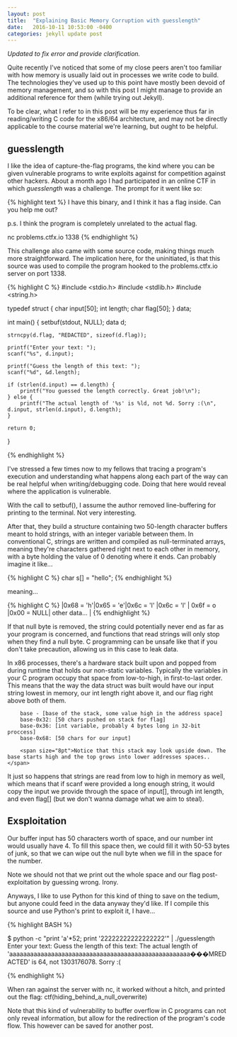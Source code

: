 ```yaml
---
layout: post
title:  "Explaining Basic Memory Corruption with guesslength"
date:   2016-10-11 10:53:00 -0400
categories: jekyll update post
---
```


<i>Updated to fix error and provide clarification.</i>

<p>Quite recently I've noticed that some of my close peers aren't too familiar with how memory is usually laid out in processes we write code to build. The technologies they've used up to this point have mostly been devoid of memory management, and so with this post I might manage to provide an additional reference for them (while trying out Jekyll).</p>

<p>To be clear, what I refer to in this post will be my experience thus far in reading/writing C code for the <span title="the architecture most of our non-ARM machines run on">x86/64 architecture</span>, and may not be directly applicable to the course material we're learning, but ought to be helpful.</p>

<h2>guesslength</h2>

<p>I like the idea of capture-the-flag programs, the kind where you can be given vulnerable programs to write exploits against for competition against other hackers. About a month ago I had participated in an online CTF in which <i>guesslength</i> was a challenge. The prompt for it went like so:</p>

{% highlight text %}
I have this binary, and I think it has a flag inside. Can you help me out?

p.s. I think the program is completely unrelated to the actual flag.

nc problems.ctfx.io 1338
{% endhighlight %}

This challenge also came with some source code, making things much more straightforward. The implication here, for the uninitiated, is that this source was used to compile the program hooked to the problems.ctfx.io server on port 1338.

{% highlight C %}
#include <stdio.h>
#include <stdlib.h>
#include <string.h>

typedef struct {
	char input[50];
	int length;
	char flag[50];
} data;

int main()
{
	setbuf(stdout, NULL);
	data d;

	strncpy(d.flag, "REDACTED", sizeof(d.flag));
	
	printf("Enter your text: ");
	scanf("%s", d.input);
	
	printf("Guess the length of this text: ");
	scanf("%d", &d.length);
	
	if (strlen(d.input) == d.length) {
		printf("You guessed the length correctly. Great job!\n");
	} else {
		printf("The actual length of '%s' is %ld, not %d. Sorry :(\n", d.input, strlen(d.input), d.length);
	}
	
	return 0;
}

{% endhighlight %} 

I've stressed a few times now to my fellows that tracing a program's execution and understanding what happens along each part of the way can be real helpful when writing/debugging code. Doing that here would reveal where the application is vulnerable.

With the call to setbuf(), I assume the author removed line-buffering for printing to the terminal. Not very interesting. 

After that, they build a structure containing two 50-length character buffers meant to hold strings, with an integer variable between them. In conventional C, strings are written and compiled as null-terminated arrays, meaning they're characters gathered right next to each other in memory, with a byte holding the value of 0 denoting where it ends. Can probably imagine it like...

{% highlight C %}
char s[] = "hello";
{% endhighlight %}

meaning...

{% highlight C %}
 |0x68 = 'h'|0x65 = 'e'|0x6c = 'l' |0x6c = 'l' | 0x6f = o |0x00 = NULL| other data... |
{% endhighlight %}

If that null byte is removed, the string could potentially never end as far as your program is concerned, and functions that read strings will only stop when they find a null byte. C programming can be unsafe like that if you don't take precaution, allowing us in this case to leak data.

In x86 processes, there's a hardware stack built upon and popped from during runtime that holds our non-static variables. Typically the variables in your C program occupy that space from low-to-high, in first-to-last order. This means that the way the data struct was built would have our input string lowest in memory, our int length right above it, and our flag right above both of them. 

		base - [base of the stack, some value high in the address space]
		base-0x32: [50 chars pushed on stack for flag]
		base-0x36: [int variable, probably 4 bytes long in 32-bit proccess]
		base-0x68: [50 chars for our input]
		
		<span size="8pt">Notice that this stack may look upside down. The base starts high and the top grows into lower addresses spaces..</span> 
		
It just so happens that strings are read from low to high in memory as well, which means that if scanf were provided a long enough string, it would copy the input we provide through the space of input[], through int length, and even flag[] (but we don't wanna damage what we aim to steal). 

<h2>Exsploitation</h2>

Our buffer input has 50 characters worth of space, and our number int would usually have 4. To fill this space then, we could fill it with 50-53 bytes of junk, so that we can wipe out the null byte when we fill in the space for the number.

Note we should not that we print out the whole space and our flag post-exploitation by guessing wrong. Irony. 

Anyways, I like to use Python for this kind of thing to save on the tedium, but anyone could feed in the data anyway they'd like. If I compile this source and use Python's print to exploit it, I have...

{% highlight BASH %}

$ python -c "print 'a'*52; print '22222222222222222'" | ./guesslength
Enter your text: Guess the length of this text: The actual length of 'aaaaaaaaaaaaaaaaaaaaaaaaaaaaaaaaaaaaaaaaaaaaaaaaaaaa���MREDACTED' is 64, not 1303176078. Sorry :(

{% endhighlight %}

When ran against the server with nc, it worked without a hitch, and printed out the flag: ctf(hiding_behind_a_null_overwrite)

Note that this kind of vulnerability to buffer overflow in C programs can not only reveal information, but allow for the redirection of the program's code flow. This however can be saved for another post.

[jekyll-docs]: http://jekyllrb.com/docs/home
[jekyll-gh]:   https://github.com/jekyll/jekyll
[jekyll-talk]: https://talk.jekyllrb.com/
